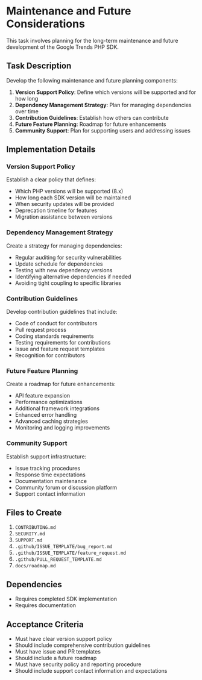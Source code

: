 # Maintenance and Future Considerations

This task involves planning for the long-term maintenance and future development of the Google Trends PHP SDK.

## Task Description

Develop the following maintenance and future planning components:

1. **Version Support Policy**: Define which versions will be supported and for how long
2. **Dependency Management Strategy**: Plan for managing dependencies over time
3. **Contribution Guidelines**: Establish how others can contribute
4. **Future Feature Planning**: Roadmap for future enhancements
5. **Community Support**: Plan for supporting users and addressing issues

## Implementation Details

### Version Support Policy

Establish a clear policy that defines:
- Which PHP versions will be supported (8.x)
- How long each SDK version will be maintained
- When security updates will be provided
- Deprecation timeline for features
- Migration assistance between versions

### Dependency Management Strategy

Create a strategy for managing dependencies:
- Regular auditing for security vulnerabilities
- Update schedule for dependencies
- Testing with new dependency versions
- Identifying alternative dependencies if needed
- Avoiding tight coupling to specific libraries

### Contribution Guidelines

Develop contribution guidelines that include:
- Code of conduct for contributors
- Pull request process
- Coding standards requirements
- Testing requirements for contributions
- Issue and feature request templates
- Recognition for contributors

### Future Feature Planning

Create a roadmap for future enhancements:
- API feature expansion
- Performance optimizations
- Additional framework integrations
- Enhanced error handling
- Advanced caching strategies
- Monitoring and logging improvements

### Community Support

Establish support infrastructure:
- Issue tracking procedures
- Response time expectations
- Documentation maintenance
- Community forum or discussion platform
- Support contact information

## Files to Create

1. `CONTRIBUTING.md`
2. `SECURITY.md`
3. `SUPPORT.md`
4. `.github/ISSUE_TEMPLATE/bug_report.md`
5. `.github/ISSUE_TEMPLATE/feature_request.md`
6. `.github/PULL_REQUEST_TEMPLATE.md`
7. `docs/roadmap.md`

## Dependencies

- Requires completed SDK implementation
- Requires documentation

## Acceptance Criteria

- Must have clear version support policy
- Should include comprehensive contribution guidelines
- Must have issue and PR templates
- Should include a future roadmap
- Must have security policy and reporting procedure
- Should include support contact information and expectations 